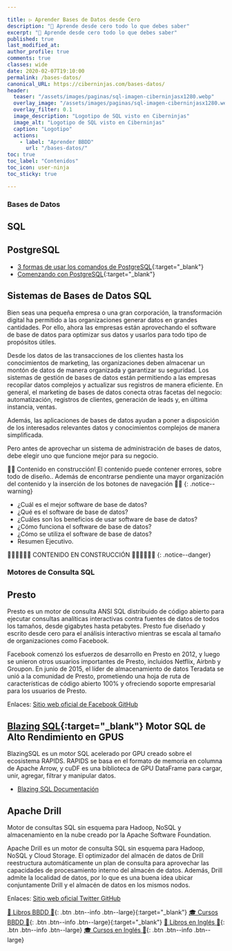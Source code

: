 ```yaml
---

title: ▷ Aprender Bases de Datos desde Cero
description: "📁 Aprende desde cero todo lo que debes saber"
excerpt: "📁 Aprende desde cero todo lo que debes saber"
published: true
last_modified_at: 
author_profile: true
comments: true
classes: wide
date: 2020-02-07T19:10:00
permalink: /bases-datos/
canonical_URL: https://ciberninjas.com/bases-datos/
header:
  teaser: "/assets/images/paginas/sql-imagen-ciberninjasx1280.webp"
  overlay_image: "/assets/images/paginas/sql-imagen-ciberninjasx1280.webp"
  overlay_filter: 0.1
  image_description: "Logotipo de SQL visto en Ciberninjas"
  image_alt: "Logotipo de SQL visto en Ciberninjas"
  caption: "Logotipo"
  actions:
    - label: "Aprender BBDD"
      url: "/bases-datos/"
toc: true
toc_label: "Contenidos"
toc_icon: user-ninja
toc_sticky: true

---
```


### Bases de Datos

## SQL 

## PostgreSQL

* [3 formas de usar los comandos de PostgreSQL](https://opensource.com/article/20/2/postgresql-commands){:target="_blank"}
* [Comenzando con PostgreSQL](https://opensource.com/article/19/11/getting-started-postgresql){:target="_blank"}

## Sistemas de Bases de Datos SQL

Bien seas una pequeña empresa o una gran corporación, la transformación digital ha permitido a las organizaciones generar datos en grandes cantidades. Por ello, ahora las empresas están aprovechando el software de base de datos para optimizar sus datos y usarlos para todo tipo de propósitos útiles.

Desde los datos de las transacciones de los clientes hasta los conocimientos de marketing, las organizaciones deben almacenar un montón de datos de manera organizada y garantizar su seguridad. Los sistemas de gestión de bases de datos están permitiendo a las empresas recopilar datos complejos y actualizar sus registros de manera eficiente. En general, el marketing de bases de datos conecta otras facetas del negocio: automatización, registros de clientes, generación de leads y, en última instancia, ventas.

Además, las aplicaciones de bases de datos ayudan a poner a disposición de los interesados ​​relevantes datos y conocimientos complejos de manera simplificada.

Pero antes de aprovechar un sistema de administración de bases de datos, debe elegir uno que funcione mejor para su negocio.

👷‍♂️ Contenido en construcción! El contenido puede contener errores, sobre todo de diseño.. Además de encontrarse pendiente una mayor organización del contenido y la inserción de los botones de navegación 👷‍♂️
{: .notice--warning}

<!-- https://blog.sqlauthority.com/2020/01/24/sql-server-tools-i-use-and-recommend-updated-january-2020/  -->

* ¿Cuál es el mejor software de base de datos?
* ¿Qué es el software de base de datos?
* ¿Cuáles son los beneficios de usar software de base de datos?
* ¿Cómo funciona el software de base de datos?
* ¿Cómo se utiliza el software de base de datos?
* Resumen Ejecutivo.

🚧👷‍♂️🚧👷‍♂️ CONTENIDO EN CONSTRUCCIÓN 👷‍♂️🚧👷‍♂️🚧
{: .notice--danger}
<!-- https://www.adamenfroy.com/database-software -->

### Motores de Consulta SQL

## Presto

Presto es un motor de consulta ANSI SQL distribuido de código abierto para ejecutar consultas analíticas interactivas contra fuentes de datos de todos los tamaños, desde gigabytes hasta petabytes. Presto fue diseñado y escrito desde cero para el análisis interactivo mientras se escala al tamaño de organizaciones como Facebook.

Facebook comenzó los esfuerzos de desarrollo en Presto en 2012, y luego se unieron otros usuarios importantes de Presto, incluidos Netflix, Airbnb y Groupon. En junio de 2015, el líder de almacenamiento de datos Teradata se unió a la comunidad de Presto, prometiendo una hoja de ruta de características de código abierto 100% y ofreciendo soporte empresarial para los usuarios de Presto.

Enlaces: [Sitio web oficial de ](https://prestodb.io/)  [Facebook ](https://www.facebook.com/prestodb)  [GitHub](https://github.com/prestodb/presto)

## [Blazing SQL](https://www.blazingsql.com){:target="_blank"} Motor SQL de Alto Rendimiento en GPUS

BlazingSQL es un motor SQL acelerado por GPU creado sobre el ecosistema RAPIDS. RAPIDS se basa en el formato de memoria en columna de Apache Arrow, y cuDF es una biblioteca de GPU DataFrame para cargar, unir, agregar, filtrar y manipular datos.

* [Blazing SQL Documentación](https://docs.blazingdb.com/docs/blazingsql)
<!-- Comparativas: https://stackshare.io/search/q=similar%20sql%20oracle -->

## Apache Drill

Motor de consultas SQL sin esquema para Hadoop, NoSQL y almacenamiento en la nube creado por la Apache Software Foundation.

Apache Drill es un motor de consulta SQL sin esquema para Hadoop, NoSQL y Cloud Storage. El optimizador del almacén de datos de Drill reestructura automáticamente un plan de consulta para aprovechar las capacidades de procesamiento interno del almacén de datos. Además, Drill admite la localidad de datos, por lo que es una buena idea ubicar conjuntamente Drill y el almacén de datos en los mismos nodos.

Enlaces: [Sitio web oficial ](https://drill.apache.org/)  [Twitter ](https://twitter.com/apachedrill)  [GitHub](https://github.com/apache/drill/tree/1.16.0)

[📕 Libros BBDD 📂](https://kutt.it/bases-datos-libros){: .btn .btn--info .btn--large}{:target="_blank"}
 [🎓 Cursos BBDD 📂](https://kutt.it/bases-datos-cursos){: .btn .btn--info .btn--large}{:target="_blank"}  [📕 Libros en Inglés 📂](/biblioteca-de-programacion-y-tecnologia-ingles/#base-de-datos){: .btn .btn--info .btn--large} [🎓 Cursos en Inglés 📂](/cursos-tecnologia-ingles/#-bases-de-datos){: .btn .btn--info .btn--large}

